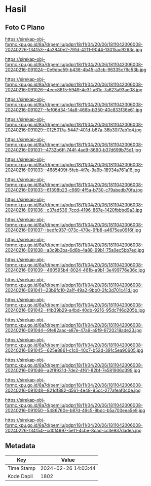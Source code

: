 # Hasil

## Foto C Plano

https://sirekap-obj-formc.kpu.go.id/8a7d/pemilu/pdpr/18/11/04/20/06/1811042006008-20240226-134153--4a2840e2-791d-4211-9044-13015ac9263c.jpg

https://sirekap-obj-formc.kpu.go.id/8a7d/pemilu/pdpr/18/11/04/20/06/1811042006008-20240216-091024--0e9dbc59-b436-4b45-a3cb-96335c76c53b.jpg

https://sirekap-obj-formc.kpu.go.id/8a7d/pemilu/pdpr/18/11/04/20/06/1811042006008-20240216-091026--4eec8815-5949-4e3f-a61c-7a623a93ae08.jpg

https://sirekap-obj-formc.kpu.go.id/8a7d/pemilu/pdpr/18/11/04/20/06/1811042006008-20240216-091027--fef06d34-14a8-466b-b350-40c833f36e61.jpg

https://sirekap-obj-formc.kpu.go.id/8a7d/pemilu/pdpr/18/11/04/20/06/1811042006008-20240216-091029--0125017a-5447-401d-b87a-36b3077ab1e4.jpg

https://sirekap-obj-formc.kpu.go.id/8a7d/pemilu/pdpr/18/11/04/20/06/1811042006008-20240216-091031--4732b6ff-744f-4ad9-8690-b37d699b75d1.jpg

https://sirekap-obj-formc.kpu.go.id/8a7d/pemilu/pdpr/18/11/04/20/06/1811042006008-20240216-091033--4685409f-5feb-4f7e-9a9b-18934a761a16.jpg

https://sirekap-obj-formc.kpu.go.id/8a7d/pemilu/pdpr/18/11/04/20/06/1811042006008-20240216-091033--61398b23-c989-4f5a-b730-c79abedb70fa.jpg

https://sirekap-obj-formc.kpu.go.id/8a7d/pemilu/pdpr/18/11/04/20/06/1811042006008-20240216-091036--c37ad536-7ccd-4196-867e-1420fbbbd9a3.jpg

https://sirekap-obj-formc.kpu.go.id/8a7d/pemilu/pdpr/18/11/04/20/06/1811042006008-20240216-091037--bedfc937-073c-470e-9fb8-a4675ee0916f.jpg

https://sirekap-obj-formc.kpu.go.id/8a7d/pemilu/pdpr/18/11/04/20/06/1811042006008-20240216-091038--a3c9b3ba-6d6b-4a88-99b1-75a0ec5bb7ed.jpg

https://sirekap-obj-formc.kpu.go.id/8a7d/pemilu/pdpr/18/11/04/20/06/1811042006008-20240216-091039--460595b4-8024-461b-a9b1-3e499776e36c.jpg

https://sirekap-obj-formc.kpu.go.id/8a7d/pemilu/pdpr/18/11/04/20/06/1811042006008-20240216-091041--23b9fc10-2a1f-49a2-9bb0-3fc3d701c41d.jpg

https://sirekap-obj-formc.kpu.go.id/8a7d/pemilu/pdpr/18/11/04/20/06/1811042006008-20240216-091042--f4b39b29-a4bd-40db-9216-95dc746d205b.jpg

https://sirekap-obj-formc.kpu.go.id/8a7d/pemilu/pdpr/18/11/04/20/06/1811042006008-20240216-091044--9fe82aac-e87e-47a9-a9f9-9720218ade23.jpg

https://sirekap-obj-formc.kpu.go.id/8a7d/pemilu/pdpr/18/11/04/20/06/1811042006008-20240216-091045--625e8861-c1c0-40c7-b52d-391c5ea90605.jpg

https://sirekap-obj-formc.kpu.go.id/8a7d/pemilu/pdpr/18/11/04/20/06/1811042006008-20240216-091046--a2f8931d-7de2-4f61-82bf-7e581906d399.jpg

https://sirekap-obj-formc.kpu.go.id/8a7d/pemilu/pdpr/18/11/04/20/06/1811042006008-20240216-091048--821df882-d561-4e48-95cc-277afeaf0c0e.jpg

https://sirekap-obj-formc.kpu.go.id/8a7d/pemilu/pdpr/18/11/04/20/06/1811042006008-20240216-091050--5486760e-b87d-49c5-8bdc-b5a700eea5e9.jpg

https://sirekap-obj-formc.kpu.go.id/8a7d/pemilu/pdpr/18/11/04/20/06/1811042006008-20240226-134154--cd0f4997-5e11-4cbe-8cad-cc3e937dadea.jpg


## Metadata

| Key        | Value               |
| ---------- | ------------------- |
| Time Stamp | 2024-02-26 14:03:44 |
| Kode Dapil | 1802                |



